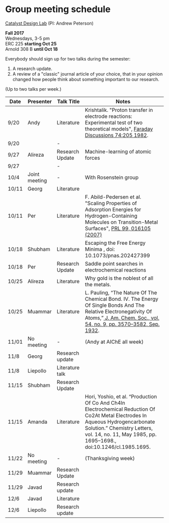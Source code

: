 # Group meeting schedule #
[Catalyst Design Lab](http://brown.edu/go/catalyst) (PI: Andrew Peterson)

**Fall 2017**  
Wednesdays, 3-5 pm  
ERC 225 **starting Oct 25**  
Arnold 308 B  **until Oct 18**

Everybody should sign up for two talks during the semester:

1. A research update.
2. A review of a "classic" journal article of your choice, that in your opinion changed how people think about something important to our research.

(Up to two talks per week.)


|   Date     |   Presenter   |   Talk Title                                              |   Notes   |
| ---------- | ------------- | --------------------------------------------------------- | --------- |
| 9/20  |   Andy     |   Literature           | Krishtalik. "Proton transfer in electrode reactions: Experimental test of two theoretical models", [Faraday Discussions 74:205 1982](http://doi.org/10.1039/DC9827400205). |
| 9/20  |        |   -            |  |
| 9/27  | Alireza|   Research Update     | Machine-learning of atomic forces  |
| 9/27  |        |   -            |  |
| 10/4  | Joint meeting       |   -            | With Rosenstein group |
| 10/11  |   Georg     |   Literature            |  |
| 10/11  |   Per     |     Literature            | F. Abild-Pedersen et al. "Scaling Properties of Adsorption Energies for Hydrogen-Containing Molecules on Transition-Metal Surfaces", [PRL 99, 016105 (2007)](http://link.aps.org/doi/10.1103/PhysRevLett.99.016105) |
| 10/18  |   Shubham       |  Literature          |  Escaping the Free Energy Minima , doi:  10.1073/pnas.202427399|
| 10/18  |   Per     |    Research Update   | Saddle point searches in electrochemical reactions |
| 10/25  | Alireza|   Literature | Why gold is the noblest of all the metals. |
| 10/25  | Muammar       |   Literature           | L. Pauling, “The Nature Of The Chemical Bond. IV. The Energy Of Single Bonds And The Relative Electronegativity Of Atoms,”[ J. Am. Chem. Soc., vol. 54, no. 9, pp. 3570–3582, Sep. 1932](http://pubs.acs.org/doi/abs/10.1021/ja01348a011). |
| 11/01  |  No meeting      | - |  (Andy at AIChE all week)  |
| 11/8  | Georg     |   Research update            |  |
| 11/8  | Liepollo |   Literature talk          |  |
| 11/15  | Shubham     |      Research Update      |   |
| 11/15  | Amanda    |   Literature            | Hori, Yoshio, et al. “Production Of Co And Ch4In Electrochemical Reduction Of Co2At Metal Electrodes In Aqueous Hydrogencarbonate Solution.” Chemistry Letters, vol. 14, no. 11, May 1985, pp. 1695–1698., doi:10.1246/cl.1985.1695. |
| 11/22  | No meeting    | - | (Thanksgiving week)  |
| 11/29  | Muammar  |   Research Update            |  |
| 11/29  | Javad |  Research update            |  |
| 12/6  | Javad     |   Literature  |  |
| 12/6  | Liepollo |  Research update  |  |